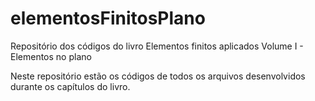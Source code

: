 # elementosFinitosPlano
Repositório dos códigos do livro Elementos finitos aplicados Volume I - Elementos no plano

Neste repositório estão os códigos de todos os arquivos desenvolvidos durante os capítulos do livro.
